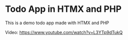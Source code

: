 # Todo App in HTMX and PHP

This is a demo todo app made with HTMX and PHP

Video: https://www.youtube.com/watch?v=L3YTp9dTukQ
